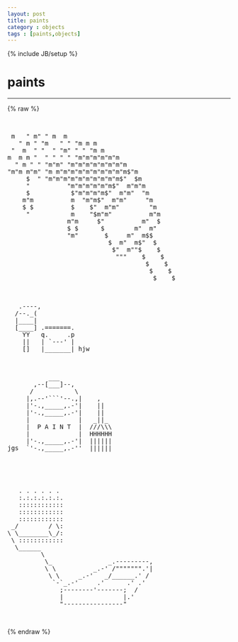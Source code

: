 ```yaml
---
layout: post
title: paints
category : objects
tags : [paints,objects]
---
```

{% include JB/setup %}
# paints
---
{% raw %}
<pre>


 m   &quot; m&quot; &quot; m  m
   &quot; m &quot; &quot;m   &quot; &quot; &quot;m m m
 &quot;  m  &quot; &quot;  &quot; &quot;m&quot; &quot; &quot; &quot;m m
m  m m &quot;  &quot; &quot; &quot; &quot; &quot;m&quot;m&quot;m&quot;m&quot;m&quot;m
  &quot; m &quot; &quot; &quot;m&quot;m&quot; &quot;m&quot;m&quot;m&quot;m&quot;m&quot;m&quot;m&quot;m
&quot;m&quot;m m&quot;m&quot; &quot;m m&quot;m&quot;m&quot;m&quot;m&quot;m&quot;m&quot;m&quot;m&quot;m$&quot;m
     $  &quot; &quot;m&quot;m&quot;m&quot;m&quot;m&quot;m&quot;m&quot;m&quot;m&quot;m$&quot;  $m
     &quot;          &quot;m&quot;m&quot;m&quot;m&quot;m&quot;m$&quot;  m&quot;m&quot;m
     $           $&quot;m&quot;m&quot;m&quot;m$&quot;  m&quot;m&quot;  &quot;m
    m&quot;m          m  &quot;m&quot;m$&quot;  m&quot;m&quot;     &quot;m
    $ $          $    $&quot;  m&quot;m&quot;        &quot;m
     &quot;           m    &quot;$m&quot;m&quot;          m&quot;m
                m&quot;m     $&quot;          m&quot;  $
                $ $      $        m&quot;  m&quot;
                &quot;m&quot;       $     m&quot;  m$$
                           $  m&quot;  m$&quot;  $
                            $&quot;  m&quot;&quot;$    $
                             &quot;&quot;&quot;    $    $
                                     $    $
                                      $    $
                                       $    $



   .----,
  /--._(
  |____|
  [____] .=======.
    YY   q.     .p
    ||   | `---&#039; |
    []   |_______| hjw



           ___
       ,--[___]--,
      /           \
     |,.--&#039;```&#039;--.,|    ,
     |&#039;-.,_____,.-&#039;|    ||
     |&#039;-.,_____,.-&#039;|    ||
     |             |   _||_
     |  P A I N T  |  ///\\\
     |             |  HHHHHH
     |&#039;-.,_____,.-&#039;|  ||||||
jgs  `&#039;-.,_____,.-&#039;&#039;  ||||||





   . . . . . .
   :.:.:.:.:.:.
   ::::::::::::
   ::::::::::::
   ::::::::::::
 _/        / \:
\ \________\_/:
 \ ::::::::::::
  \______
         \
          \_               _.---------,
          \ \          _.-&#039; /&quot;&quot;&quot;&quot;&quot;&quot;&quot;.&#039;|
           \ \     _.-&#039;   _/______.&#039; /
            `-`_.-&#039;     .&#039;      .&#039; .&#039;
              ;--------&#039;-------;  /
              |                |.&#039;
              &quot;----------------&quot;

 </pre>
{% endraw %}
